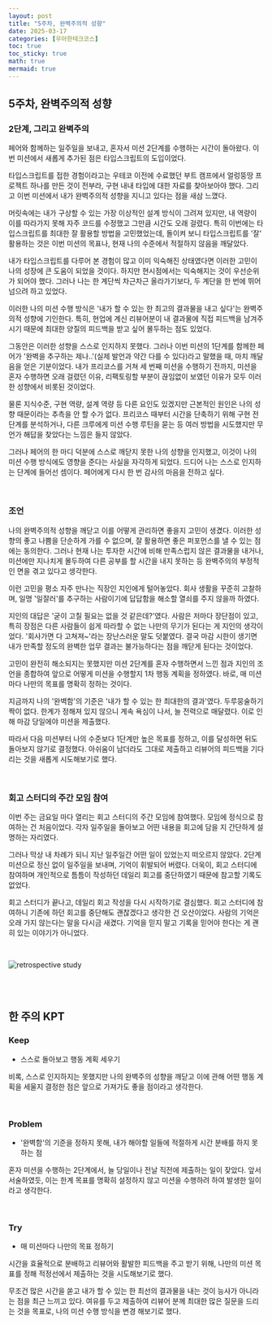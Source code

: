 ```yaml
---
layout: post
title: "5주차, 완벽주의적 성향"
date: 2025-03-17
categories: [우아한테크코스]
toc: true
toc_sticky: true
math: true
mermaid: true
---
```



## 5주차, 완벽주의적 성향

### 2단계, 그리고 완벽주의

페어와 함께하는 일주일을 보내고, 혼자서 미션 2단계를 수행하는 시간이 돌아왔다. 이번 미션에서 새롭게 추가된 점은 타입스크립트의 도입이었다.  
  
타입스크립트를 접한 경험이라고는 우테코 이전에 수료했던 부트 캠프에서 얼렁뚱땅 프로젝트 하나를 만든 것이 전부라, 구현 내내 타입에 대한 자료를 찾아보아야 했다. 그리고 이번 미션에서 내가 완벽주의적 성향을 지니고 있다는 점을 새삼 느꼈다.

머릿속에는 내가 구상할 수 있는 가장 이상적인 설계 방식이 그려져 있지만, 내 역량이 이를 따라가지 못해 자주 코드를 수정했고 그만큼 시간도 오래 걸렸다. 특히 이번에는 타입스크립트를 최대한 잘 활용할 방법을 고민했었는데, 돌이켜 보니 타입스크립트를 '잘' 활용하는 것은 이번 미션의 목표나, 현재 나의 수준에서 적절하지 않음을 깨달았다.  
  
내가 타입스크립트를 다루어 본 경험이 많고 이미 익숙해진 상태였다면 이러한 고민이 나의 성장에 큰 도움이 되었을 것이다. 하지만 현시점에서는 익숙해지는 것이 우선순위가 되어야 했다. 그러나 나는 한 계단씩 차근차근 올라가기보다, 두 계단을 한 번에 뛰어넘으려 하고 있었다.  
  
이러한 나의 미션 수행 방식은 '내가 할 수 있는 한 최고의 결과물을 내고 싶다'는 완벽주의적 성향에 기인한다. 특히, 현업에 계신 리뷰어분이 내 결과물에 직접 피드백을 남겨주시기 때문에 최대한 양질의 피드백을 받고 싶어 몰두하는 점도 있었다.  
  
그동안은 이러한 성향을 스스로 인지하지 못했다. 그러나 이번 미션의 1단계를 함께한 페어가 '완벽을 추구하는 제나..'(실제 발언과 약간 다를 수 있다)라고 말했을 때, 마치 깨달음을 얻은 기분이었다. 내가 프리코스를 거쳐 세 번째 미션을 수행하기 전까지, 미션을 혼자 수행하면 오래 걸렸던 이유, 리팩토링할 부분이 끊임없이 보였던 이유가 모두 이러한 성향에서 비롯된 것이었다.

물론 지식수준, 구현 역량, 설계 역량 등 다른 요인도 있겠지만 근본적인 원인은 나의 성향 때문이라는 추측을 안 할 수가 없다. 프리코스 때부터 시간을 단축하기 위해 구현 전 단계를 분석하거나, 다른 크루에게 미션 수행 루틴을 묻는 등 여러 방법을 시도했지만 무언가 해답을 찾았다는 느낌은 들지 않았다.  
  
그러나 페어의 한 마디 덕분에 스스로 깨닫지 못한 나의 성향을 인지했고, 이것이 나의 미션 수행 방식에도 영향을 준다는 사실을 자각하게 되었다. 드디어 나는 스스로 인지하는 단계에 들어선 셈이다. 페어에게 다시 한 번 감사의 마음을 전하고 싶다.
  

<br>

### 조언

나의 완벽주의적 성향을 깨닫고 이를 어떻게 관리하면 좋을지 고민이 생겼다. 이러한 성향의 좋고 나쁨을 단순하게 가를 수 없으며, 잘 활용하면 좋은 퍼포먼스를 낼 수 있는 점에는 동의한다. 그러나 현재 나는 투자한 시간에 비해 만족스럽지 않은 결과물을 내거나, 미션에만 지나치게 몰두하여 다른 공부를 할 시간을 내지 못하는 등 완벽주의의 부정적인 면을 겪고 있다고 생각한다.

이런 고민을 평소 자주 만나는 직장인 지인에게 털어놓았다. 회사 생활을 꾸준히 고찰하며, 일명 '일잘러'를 추구하는 사람이기에 답답함을 해소할 열쇠를 주지 않을까 하였다.

지인의 대답은 '굳이 고칠 필요는 없을 것 같은데?'였다. 사람은 저마다 장단점이 있고, 특히 장점은 다른 사람들이 쉽게 따라할 수 없는 나만의 무기가 된다는 게 지인의 생각이었다. '회사가면 다 고쳐져~'라는 장난스러운 말도 덧붙였다. 결국 마감 시한이 생기면 내가 만족할 정도의 완벽한 업무 결과는 불가능하다는 점을 깨닫게 된다는 것이었다.  
  
고민이 완전히 해소되지는 못했지만 미션 2단계를 혼자 수행하면서 느낀 점과 지인의 조언을 종합하여 앞으로 어떻게 미션을 수행할지 1차 행동 계획을 정하였다. 바로, 매 미션마다 나만의 목표를 명확히 정하는 것이다.  
  
지금까지 나의 '완벽함'의 기준은 '내가 할 수 있는 한 최대한의 결과'였다. 두루뭉술하기 짝이 없다. 한계가 정해져 있지 않으니 계속 욕심이 나서, 늘 전력으로 매달렸다. 이로 인해 마감 당일에야 미션을 제출했다. 

따라서 다음 미션부터 나의 수준보다 1단계만 높은 목표를 정하고, 이를 달성하면 뒤도 돌아보지 않기로 결정했다. 아쉬움이 남더라도 그대로 제출하고 리뷰어의 피드백을 기다리는 것을 새롭게 시도해보기로 했다.
  
<br>

### 회고 스터디의 주간 모임 참여

이번 주는 금요일 마다 열리는 회고 스터디의 주간 모임에 참여했다. 모임에 정식으로 참여하는 건 처음이었다. 각자 일주일을 돌아보고 어떤 내용을 회고에 담을 지 간단하게 설명하는 자리였다.  
  
그러나 막상 내 차례가 되니 지난 일주일간 어떤 일이 있었는지 떠오르지 않았다. 2단계 미션으로 정신 없이 일주일을 보내며, 기억이 휘발되어 버렸다. 더욱이, 회고 스터디에 참여하며 개인적으로 틈틈이 작성하던 데일리 회고를 중단하였기 때문에 참고할 기록도 없었다.  
  
회고 스터디가 끝나고, 데일리 회고 작성을 다시 시작하기로 결심했다. 회고 스터디에 참여하니 기존에 하던 회고를 중단해도 괜찮겠다고 생각한 건 오산이었다. 사람의 기억은 오래 가지 않는다는 말을 다시금 새겼다. 기억을 믿지 말고 기록을 믿어야 한다는 게 괜히 있는 이야기가 아니었다.

<br>

![retrospective study]({{site.img_url_cloudinary}}/v1742193268/blog/retrospective/study_attendance.jpg)

<br>
<br>

## 한 주의 KPT

### Keep

- 스스로 돌아보고 행동 계획 세우기

비록, 스스로 인지하지는 못했지만 나의 완벽주의 성향을 깨닫고 이에 관해 어떤 행동 계획을 세울지 결정한 점은 앞으로 가져가도 좋을 점이라고 생각한다. 

<br>

### Problem

- '완벽함'의 기준을 정하지 못해, 내가 해야할 일들에 적절하게 시간 분배를 하지 못하는 점

혼자 미션을 수행하는 2단계에서, 늘 당일이나 전날 직전에 제출하는 일이 잦았다. 앞서 서술하였듯, 이는 한계 목표를 명확히 설정하지 않고 미션을 수행하려 하여 발생한 일이라고 생각한다.

<br>

### Try

- 매 미션마다 나만의 목표 정하기

시간을 효율적으로 분배하고 리뷰어와 활발한 피드백을 주고 받기 위해, 나만의 미션 목표를 정해 적정선에서 제출하는 것을 시도해보기로 했다.  
  
무조건 많은 시간을 쏟고 내가 할 수 있는 한 최선의 결과물을 내는 것이 능사가 아니라는 점을 최근 느끼고 있다. 여유를 두고 제출하여 리뷰어 분께 최대한 많은 질문을 드리는 것을 목표로, 나의 미션 수행 방식을 변경 해보기로 했다.